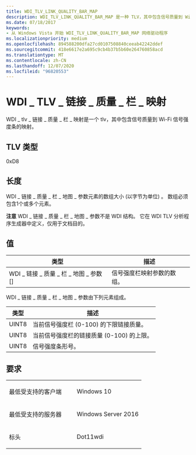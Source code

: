 ```yaml
---
title: WDI_TLV_LINK_QUALITY_BAR_MAP
description: WDI_TLV_LINK_QUALITY_BAR_MAP 是一种 TLV，其中包含信号质量到 Wi-Fi 信号强度条的映射。
ms.date: 07/18/2017
keywords:
- 从 Windows Vista 开始 WDI_TLV_LINK_QUALITY_BAR_MAP 网络驱动程序
ms.localizationpriority: medium
ms.openlocfilehash: 894588200dfa27cd0107508840ceeab42242ddef
ms.sourcegitcommit: 418e6617e2a695c9cb4b37b5b60e264760858acd
ms.translationtype: MT
ms.contentlocale: zh-CN
ms.lasthandoff: 12/07/2020
ms.locfileid: "96820553"
---
```

# <a name="wdi_tlv_link_quality_bar_map"></a>WDI \_ TLV \_ 链接 \_ 质量 \_ 栏 \_ 映射


WDI \_ tlv \_ 链接 \_ 质量 \_ 栏 \_ 映射是一个 tlv，其中包含信号质量到 Wi-Fi 信号强度条的映射。

## <a name="tlv-type"></a>TLV 类型


0xD8

## <a name="length"></a>长度


WDI \_ 链接 \_ 质量 \_ 栏 \_ 地图 \_ 参数元素的数组大小 (以字节为单位) 。 数组必须包含1个或多个元素。

**注意**  WDI \_ 链接 \_ 质量 \_ 栏 \_ 地图 \_ 参数不是 WDI 结构。 它在 WDI TLV 分析程序生成器中定义，仅用于文档目的。

 

## <a name="values"></a>值


| 类型                                         | 描述                                         |
|----------------------------------------------|-----------------------------------------------------|
| WDI \_ 链接 \_ 质量 \_ 栏 \_ 地图 \_ 参数\[\] | 信号强度栏映射参数的数组。 |

 

WDI \_ 链接 \_ 质量 \_ 栏 \_ 地图 \_ 参数由下列元素组成。

| 类型  | 描述                                                                  |
|-------|------------------------------------------------------------------------------|
| UINT8 | 当前信号强度栏 (0-100) 的下限链接质量。    |
| UINT8 | 当前信号强度栏的链接质量 (0-100) 的上限。 |
| UINT8 | 信号强度条形号。                                              |

 

<a name="requirements"></a>要求
------------

<table>
<colgroup>
<col width="50%" />
<col width="50%" />
</colgroup>
<tbody>
<tr class="odd">
<td><p>最低受支持的客户端</p></td>
<td><p>Windows 10</p></td>
</tr>
<tr class="even">
<td><p>最低受支持的服务器</p></td>
<td><p>Windows Server 2016</p></td>
</tr>
<tr class="odd">
<td><p>标头</p></td>
<td>Dot11wdi</td>
</tr>
</tbody>
</table>

 

 




